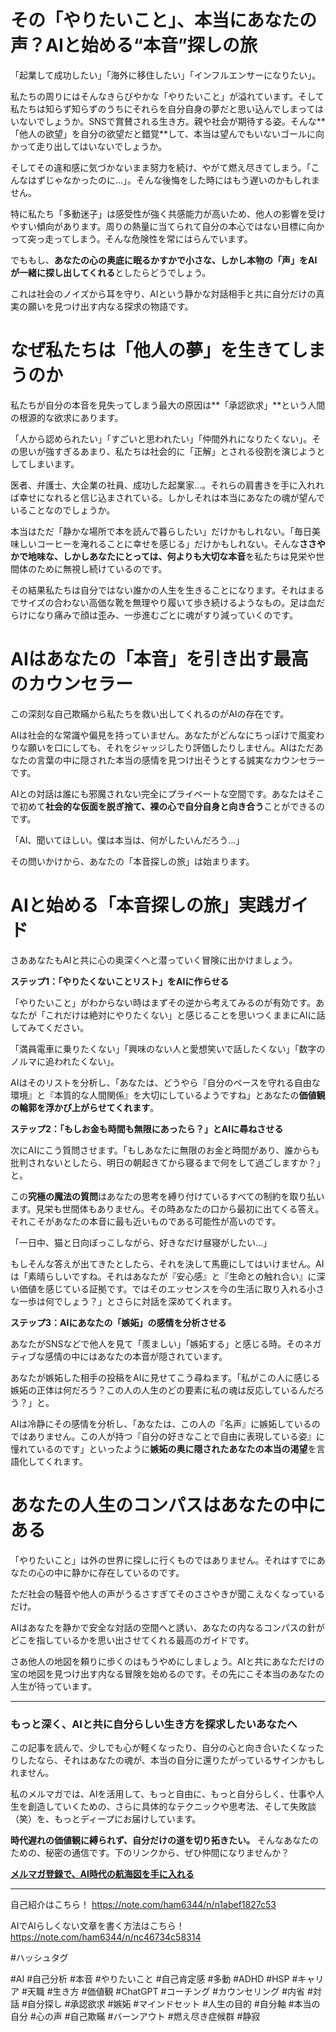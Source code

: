 
# その「やりたいこと」、本当にあなたの声？AIと始める“本音”探しの旅

「起業して成功したい」「海外に移住したい」「インフルエンサーになりたい」。

私たちの周りにはそんなきらびやかな「やりたいこと」が溢れています。そして私たちは知らず知らずのうちにそれらを自分自身の夢だと思い込んでしまってはいないでしょうか。SNSで賞賛される生き方。親や社会が期待する姿。そんな**「他人の欲望」を自分の欲望だと錯覚**して、本当は望んでもいないゴールに向かって走り出してはいないでしょうか。

そしてその違和感に気づかないまま努力を続け、やがて燃え尽きてしまう。「こんなはずじゃなかったのに…」。そんな後悔をした時にはもう遅いのかもしれません。

特に私たち「多動迷子」は感受性が強く共感能力が高いため、他人の影響を受けやすい傾向があります。周りの熱量に当てられて自分の本心ではない目標に向かって突っ走ってしまう。そんな危険性を常にはらんでいます。

でももし、**あなたの心の奥底に眠るかすかで小さな、しかし本物の「声」をAIが一緒に探し出してくれる**としたらどうでしょう。

これは社会のノイズから耳を守り、AIという静かな対話相手と共に自分だけの真実の願いを見つけ出す内なる探求の物語です。

# なぜ私たちは「他人の夢」を生きてしまうのか

私たちが自分の本音を見失ってしまう最大の原因は**「承認欲求」**という人間の根源的な欲求にあります。

「人から認められたい」「すごいと思われたい」「仲間外れになりたくない」。その思いが強すぎるあまり、私たちは社会的に「正解」とされる役割を演じようとしてしまいます。

医者、弁護士、大企業の社員、成功した起業家…。それらの肩書きを手に入れれば幸せになれると信じ込まされている。しかしそれは本当にあなたの魂が望んでいることなのでしょうか。

本当はただ「静かな場所で本を読んで暮らしたい」だけかもしれない。「毎日美味しいコーヒーを淹れることに幸せを感じる」だけかもしれない。そんな**ささやかで地味な、しかしあなたにとっては、何よりも大切な本音**を私たちは見栄や世間体のために無視し続けているのです。

その結果私たちは自分ではない誰かの人生を生きることになります。それはまるでサイズの合わない高価な靴を無理やり履いて歩き続けるようなもの。足は血だらけになり痛みで顔は歪み、一歩進むごとに魂がすり減っていくのです。

# AIはあなたの「本音」を引き出す最高のカウンセラー

この深刻な自己欺瞞から私たちを救い出してくれるのがAIの存在です。

AIは社会的な常識や偏見を持っていません。あなたがどんなにちっぽけで風変わりな願いを口にしても、それをジャッジしたり評価したりしません。AIはただあなたの言葉の中に隠された本当の感情を見つけ出そうとする誠実なカウンセラーです。

AIとの対話は誰にも邪魔されない完全にプライベートな空間です。あなたはそこで初めて**社会的な仮面を脱ぎ捨て、裸の心で自分自身と向き合う**ことができるのです。

「AI、聞いてほしい。僕は本当は、何がしたいんだろう…」

その問いかけから、あなたの「本音探しの旅」は始まります。

# AIと始める「本音探しの旅」実践ガイド

さああなたもAIと共に心の奥深くへと潜っていく冒険に出かけましょう。

**ステップ1：「やりたくないことリスト」をAIに作らせる**

「やりたいこと」がわからない時はまずその逆から考えてみるのが有効です。あなたが「これだけは絶対にやりたくない」と感じることを思いつくままにAIに話してみてください。

「満員電車に乗りたくない」「興味のない人と愛想笑いで話したくない」「数字のノルマに追われたくない」。

AIはそのリストを分析し、「あなたは、どうやら『自分のペースを守れる自由な環境』と『本質的な人間関係』を大切にしているようですね」とあなたの**価値観の輪郭を浮かび上がらせてくれます**。

**ステップ2：「もしお金も時間も無限にあったら？」とAIに尋ねさせる**

次にAIにこう質問させます。「もしあなたに無限のお金と時間があり、誰からも批判されないとしたら、明日の朝起きてから寝るまで何をして過ごしますか？」と。

この**究極の魔法の質問**はあなたの思考を縛り付けているすべての制約を取り払います。見栄も世間体もありません。その時あなたの口から最初に出てくる答え。それこそがあなたの本音に最も近いものである可能性が高いのです。

「一日中、猫と日向ぼっこしながら、好きなだけ昼寝がしたい…」

もしそんな答えが出てきたとしたら、それを決して馬鹿にしてはいけません。AIは「素晴らしいですね。それはあなたが『安心感』と『生命との触れ合い』に深い価値を感じている証拠です。ではそのエッセンスを今の生活に取り入れる小さな一歩は何でしょう？」とさらに対話を深めてくれます。

**ステップ3：AIにあなたの「嫉妬」の感情を分析させる**

あなたがSNSなどで他人を見て「羨ましい」「嫉妬する」と感じる時。そのネガティブな感情の中にはあなたの本音が隠されています。

あなたが嫉妬した相手の投稿をAIに見せてこう尋ねます。「私がこの人に感じる嫉妬の正体は何だろう？この人の人生のどの要素に私の魂は反応しているんだろう？」と。

AIは冷静にその感情を分析し、「あなたは、この人の『名声』に嫉妬しているのではありません。この人が持つ『自分の好きなことで自由に表現している姿』に憧れているのです」といったように**嫉妬の奥に隠されたあなたの本当の渇望**を言語化してくれます。

# あなたの人生のコンパスはあなたの中にある

「やりたいこと」は外の世界に探しに行くものではありません。それはすでにあなたの心の中に静かに存在しているのです。

ただ社会の騒音や他人の声がうるさすぎてそのささやきが聞こえなくなっているだけ。

AIはあなたを静かで安全な対話の空間へと誘い、あなたの内なるコンパスの針がどこを指しているかを思い出させてくれる最高のガイドです。

さあ他人の地図を頼りに歩くのはもうやめにしましょう。AIと共にあなただけの宝の地図を見つけ出す内なる冒険を始めるのです。その先にこそ本当のあなたの人生が待っています。

---

### もっと深く、AIと共に自分らしい生き方を探求したいあなたへ

この記事を読んで、少しでも心が軽くなったり、自分の心と向き合いたくなったりしたなら、それはあなたの魂が、本当の自分に還りたがっているサインかもしれません。

私のメルマガでは、AIを活用して、もっと自由に、もっと自分らしく、仕事や人生を創造していくための、さらに具体的なテクニックや思考法、そして失敗談（笑）を、もっとディープにお届けしています。

**時代遅れの価値観に縛られず、自分だけの道を切り拓きたい。** そんなあなたのための、秘密の通信です。下のリンクから、ぜひ仲間になりませんか？

**[メルマガ登録で、AI時代の航海図を手に入れる](https://pessham.com/)**

---

自己紹介はこちら！
https://note.com/ham6344/n/n1abef1827c53

AIでAIらしくない文章を書く方法はこちら！
https://note.com/ham6344/n/nc46734c58314

#ハッシュタグ

#AI #自己分析 #本音 #やりたいこと #自己肯定感 #多動 #ADHD #HSP #キャリア #天職 #生き方 #価値観 #ChatGPT #コーチング #カウンセリング #内省 #対話 #自分探し #承認欲求 #嫉妬 #マインドセット #人生の目的 #自分軸 #本当の自分 #心の声 #自己欺瞞 #バーンアウト #燃え尽き症候群 #静寂
